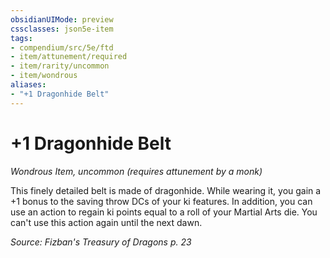 ```yaml
---
obsidianUIMode: preview
cssclasses: json5e-item
tags:
- compendium/src/5e/ftd
- item/attunement/required
- item/rarity/uncommon
- item/wondrous
aliases: 
- "+1 Dragonhide Belt"
---
```

# +1 Dragonhide Belt
*Wondrous Item, uncommon (requires attunement by a monk)*  


This finely detailed belt is made of dragonhide. While wearing it, you gain a +1 bonus to the saving throw DCs of your ki features. In addition, you can use an action to regain ki points equal to a roll of your Martial Arts die. You can't use this action again until the next dawn.

*Source: Fizban's Treasury of Dragons p. 23*